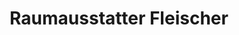 ---
title: "Raumausstatter Fleischer"
url: /elstertrebnitz/raumausstatter-fleischer/
shop: Gardinen
---